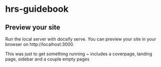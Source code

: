 # hrs-guidebook

## Preview your site
Run the local server with docsify serve. You can preview your site in your browser on http://localhost:3000.

This was just to get something running ~ includes a coverpage, landing page, sidebar and a couple empty pages
